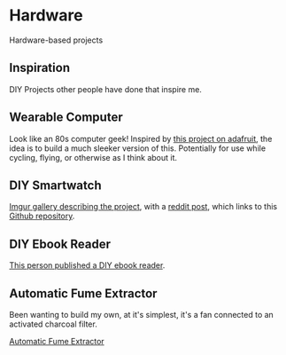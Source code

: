 # Hardware

Hardware-based projects

## Inspiration

DIY Projects other people have done that inspire me.

## Wearable Computer

Look like an 80s computer geek! Inspired by [this project on adafruit](https://learn.adafruit.com/piglass-wearable-raspberry-pi-computer/overview), the idea is to build a much sleeker version of this. Potentially for use while cycling, flying, or otherwise as I think about it.

## DIY Smartwatch

<a href="https://imgur.com/a/FSBwD3g" data-proofer-ignore>Imgur gallery describing the project</a>, with a [reddit post](https://old.reddit.com/r/DIY/comments/bivyok/i_made_a_smartwatch_from_scratch/), which links to this [Github repository](https://github.com/S-March/smarchWatch_PUBLIC).

## DIY Ebook Reader

[This person published a DIY ebook reader](https://orbides.org/book.php).

## Automatic Fume Extractor

Been wanting to build my own, at it's simplest, it's a fan connected to an activated charcoal filter.

[Automatic Fume Extractor](https://hackaday.io/project/166813-automatic-fume-extractor/details)

